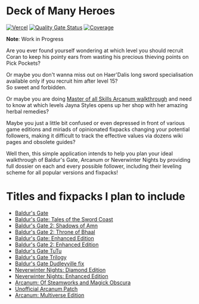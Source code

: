 # Deck of Many Heroes

[![Vercel](https://therealsujitk-vercel-badge.vercel.app/?app=deck-of-many-heroes.vercel.app)](https://deck-of-many-heroes.vercel.app)
[![Quality Gate Status](https://sonarcloud.io/api/project_badges/measure?project=deck-of-many-heroes&metric=alert_status)](https://sonarcloud.io/summary/new_code?id=deck-of-many-heroes)
[![Coverage](https://sonarcloud.io/api/project_badges/measure?project=deck-of-many-heroes&metric=coverage)](https://sonarcloud.io/summary/new_code?id=deck-of-many-heroes)


**Note**: Work in Progress

Are you ever found yourself wondering at which level you should recruit Coran to keep his pointy ears from wasting his precious thieving points on Pick Pockets?  

Or maybe you don't wanna miss out on Haer'Dalis long sword specialisation available only if you recruit him after level 15?  
So sweet and forbidden.  

Or maybe you are doing [Master of all Skills Arcanum walkthrough]([https://steamcommunity.com/sharedfiles/filedetails/?id=818649577) and need to know at which levels Jayna Styles opens up her shop with her amazing herbal remedies?  

Maybe you just a little bit confused or even depressed in front of various game editions and miriads of opinionated fixpacks changing your potential followers, making it difficult to track the effective values via dozens wiki pages and obsolete guides?

Well then, this simple application intends to help you plan your ideal walkthrough of Baldur's Gate, Arcanum or Neverwinter Nights by providing full dossier on each and every possible follower, including their leveling scheme for all popular versions and fixpacks!

# Titles and fixpacks I plan to include

* [Baldur's Gate](https://en.wikipedia.org/wiki/Baldur%27s_Gate_(video_game))
* [Baldur's Gate: Tales of the Sword Coast](https://en.wikipedia.org/wiki/Baldur%27s_Gate:_Tales_of_the_Sword_Coast)
* [Baldur's Gate 2: Shadows of Amn](https://en.wikipedia.org/wiki/Baldur%27s_Gate_II:_Shadows_of_Amn)
* [Baldur's Gate 2: Throne of Bhaal](https://en.wikipedia.org/wiki/Baldur%27s_Gate_II:_Throne_of_Bhaal)
* [Baldur's Gate: Enhanced Edition](https://www.beamdog.com/games/baldurs-gate-enhanced)
* [Baldur's Gate 2: Enhanced Edition](https://www.beamdog.com/games/baldurs-gate-2-enhanced)
* [Baldur's Gate TuTu](https://www.pocketplane.net/bg1tutu)
* [Baldur's Gate Trilogy](http://www.spellholdstudios.net/ie/bgt)
* [Baldur's Gate Dudleyville fix](https://forgottenwars.com/dudleyfix/fixpacks.htm)
* [Neverwinter Nights: Diamond Edition](https://www.bioware.com/games/#:~:text=THE%20OLD%20REPUBLIC%E2%84%A2-,NEVERWINTER%20NIGHTS,-Choose%20Your%20Adventure)
* [Neverwinter Nights: Enhanced Edition](https://www.beamdog.com/games/neverwinter-nights-enhanced)
* [Arcanum: Of Steamworks and Magick Obscura](https://en.wikipedia.org/wiki/Arcanum:_Of_Steamworks_and_Magick_Obscura)
* [Unofficial Arcanum Patch](https://terra-arcanum.com/drog/uap.html)
* [Arcanum: Multiverse Edition](https://steamcommunity.com/sharedfiles/filedetails/?id=760410053)
